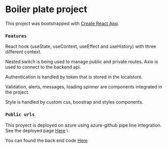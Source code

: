 # Boiler plate project

This project was bootstrapped with [Create React App](https://github.com/facebook/create-react-app).

### `Features`

React hook (useState, useContext, useEffect and useHistory) with three different context.

Nested switch is being used to manage public and private routes. Axio is used to connect to the backend api.

Authentication is handled by token that is stored in the localstore. 

Validation, alerts, messages, loading spinner are components integrated in the project.

Style is handled by custom css, boostrap and styles components.

### `Public urls`

This proyect is deployed on azure using azure-github pipe line integration.\
See the deployed page [Here](https://gentle-flower-03226ed10.azurestaticapps.net/main) \

You can found the back end code [Here](https://github.com/cvaquedano/netcoreboilerplate)
